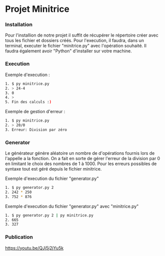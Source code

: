 # Projet Minitrice

### Installation
Pour l'installion de notre projet il suffit de récupérer le répertoire créer avec tous les fichier et dossiers créés. Pour l'execution, il faudra, dans un terminal, executer le fichier "minitrice.py" avec l'opération souhaité. Il faudra également avoir "Python" d'installer sur votre machine.

### Execution
Exemple d'execution :
```bash
1. $ py minitrice.py
2. > 24-4
3. 0
4. >
5. Fin des calculs :)
```

Exemple de gestion d'erreur :
```bash
1. $ py minitrice.py
2. > 20/0
3. Erreur: Division par zéro
```
### Generator
Le générateur génère aléatoire un nombre de d'opérations fournis lors de l'appelle a la fonction. On a fait en sorte de gérer l'erreur de la division par 0 en limitant le choix des nombres de 1 à 1000. Pour les erreurs possibles de syntaxe tout est géré depuis le fichier minitrice.

Exemple d'execution du fichier "generator.py"
```bash
1. $ py generator.py 2
2. 242 * 250
3. 752 * 876
```
Exemple d'execution du fichier "generator.py" avec "minitrice.py"
```bash
1. $ py generator.py 2 | py minitrice.py
2. 665
3. 327
```

### Publication
https://youtu.be/QJj5j2jYu5k

